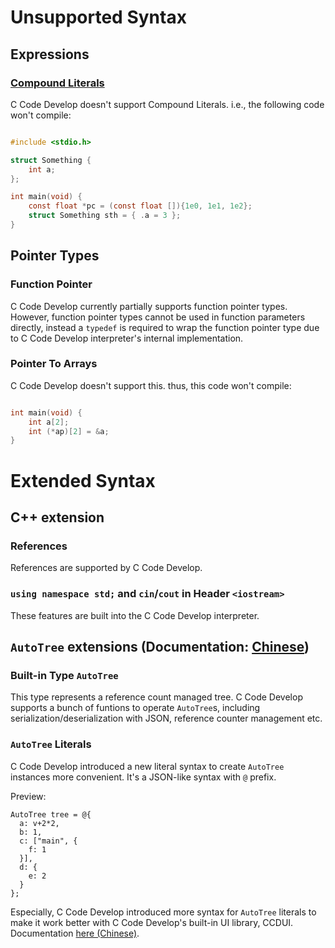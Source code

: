 # Unsupported Syntax

## Expressions

### [Compound Literals](https://en.cppreference.com/w/c/language/compound_literal)

C Code Develop doesn't support Compound Literals. i.e., the following code won't compile:
```c

#include <stdio.h>

struct Something {
    int a;
};

int main(void) {
    const float *pc = (const float []){1e0, 1e1, 1e2};
    struct Something sth = { .a = 3 };
}

```

## Pointer Types

### Function Pointer
C Code Develop currently partially supports function pointer types. However, function pointer types cannot be used in function parameters directly, instead a `typedef` is required to wrap the function pointer type due to C Code Develop interpreter's internal implementation.

### Pointer To Arrays
C Code Develop doesn't support this. thus, this code won't compile:
```c

int main(void) {
    int a[2];
	int (*ap)[2] = &a;
}

```

# Extended Syntax

## C++ extension

### References

References are supported by C Code Develop.

### `using namespace std;` and `cin`/`cout` in Header `<iostream>`
These features are built into the C Code Develop interpreter.

## `AutoTree` extensions (Documentation: [Chinese](https://docs.forgetive.org/cdenvc/autotree.h/__article__))

### Built-in Type `AutoTree`
This type represents a reference count managed tree. C Code Develop supports a bunch of funtions to operate `AutoTree`s, including serialization/deserialization with JSON, reference counter management etc.

### `AutoTree` Literals
C Code Develop introduced a new literal syntax to create `AutoTree` instances more convenient.
It's a JSON-like syntax with `@` prefix.

Preview:
```objc
AutoTree tree = @{
  a: v+2*2,
  b: 1,
  c: ["main", {
    f: 1
  }],
  d: {
    e: 2
  }
};
```

Especially, C Code Develop introduced more syntax for `AutoTree` literals to make it work better with C Code Develop's built-in UI library, CCDUI. Documentation [here (Chinese)](https://docs.forgetive.org/cdenvc/ccduicomp.h/__article__).

